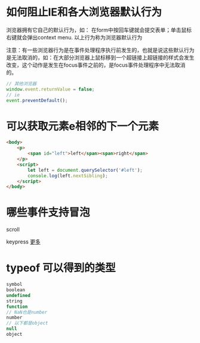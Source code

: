 # 如何阻止IE和各大浏览器默认行为
浏览器拥有它自己的默认行为，如：
在form中按回车键就会提交表单；单击鼠标右键就会弹出context menu.
以上行为称为浏览器默认行为

注意：有一些浏览器行为是在事件处理程序执行前发生的，也就是说这些默认行为是无法取消的，如：在大部分浏览器上鼠标移到一个超链接上超链接的样式会发生改变，这个动作是发生在focus事件之前的，是focus事件处理程序中无法取消的。
```js
// 其他浏览器
window.event.returnValue = false;
// ie
event.preventDefault();
```
# 可以获取元素e相邻的下一个元素
```html
<body>
    <p>
        <span id="left">left</span><span>right</span>
    </p>
    <script>
        let left = document.querySelector('#left');
        console.log(left.nextSibling);
    </script>
</body>
```
# 哪些事件支持冒泡
scroll

keypress
[更多](https://www.cnblogs.com/rubylouvre/p/5080464.html)
# typeof 可以得到的类型
```js
symbol
boolean
undefined
string
function
// NaN也是number
number  
// 以下都是object
null
object
```